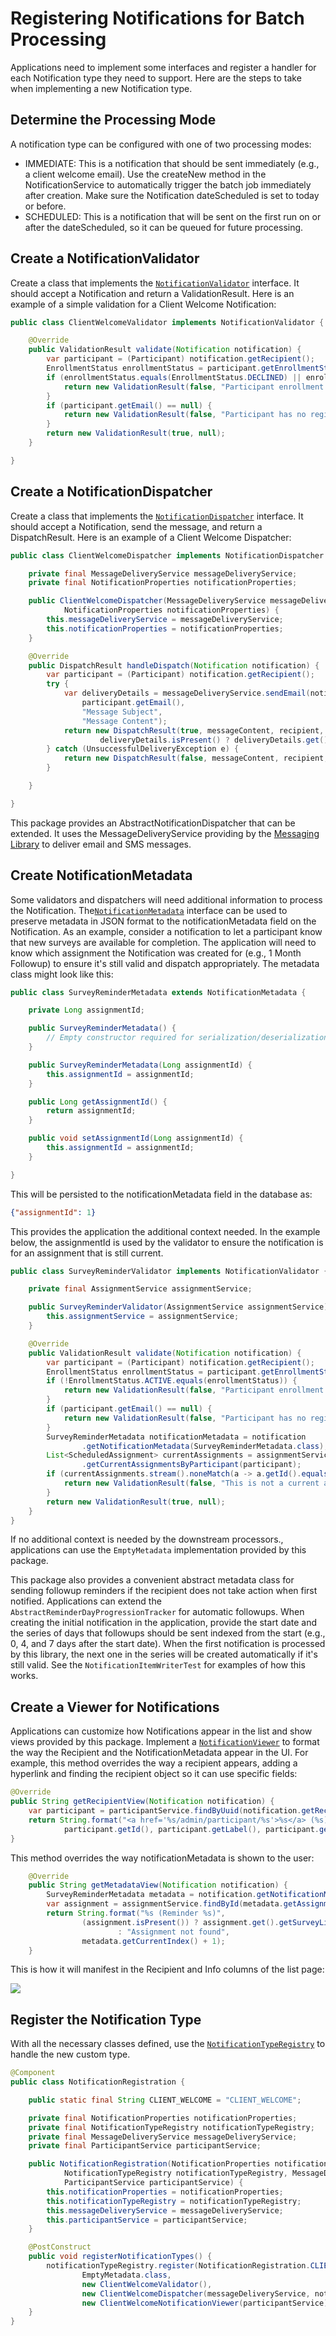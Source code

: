 # Registering Notifications for Batch Processing

Applications need to implement some interfaces and register a handler for each Notification type they need to support. Here are the steps to take when implementing a new Notification type.

## Determine the Processing Mode

A notification type can be configured with one of two processing modes:

- IMMEDIATE: This is a notification that should be sent immediately (e.g., a client welcome email). Use the createNew method in the NotificationService to automatically trigger the batch job immediately after creation. Make sure the Notification dateScheduled is set to today or before.
- SCHEDULED: This is a notification that will be sent on the first run on or after the dateScheduled, so it can be queued for future processing.

## Create a NotificationValidator

Create a class that implements the [`NotificationValidator`](src/main/java/org/octri/notification/validator/NotificationValidator.java) interface. It should accept a Notification and return a ValidationResult. Here is an example of a simple validation for a Client Welcome Notification:

```java
public class ClientWelcomeValidator implements NotificationValidator {

	@Override
	public ValidationResult validate(Notification notification) {
		var participant = (Participant) notification.getRecipient();
		EnrollmentStatus enrollmentStatus = participant.getEnrollmentStatus();
		if (enrollmentStatus.equals(EnrollmentStatus.DECLINED) || enrollmentStatus.equals(EnrollmentStatus.WITHDRAWN)) {
			return new ValidationResult(false, "Participant enrollment status is " + enrollmentStatus);
		}
		if (participant.getEmail() == null) {
			return new ValidationResult(false, "Participant has no registered email.");
		}
		return new ValidationResult(true, null);
	}

}
```

## Create a NotificationDispatcher

Create a class that implements the [`NotificationDispatcher`](src/main/java/org/octri/notification/dispatch/NotificationDispatcher.java) interface. It should accept a Notification, send the message, and return a DispatchResult. Here is an example of a Client Welcome Dispatcher:

```java
public class ClientWelcomeDispatcher implements NotificationDispatcher {

	private final MessageDeliveryService messageDeliveryService;
	private final NotificationProperties notificationProperties;

	public ClientWelcomeDispatcher(MessageDeliveryService messageDeliveryService,
			NotificationProperties notificationProperties) {
		this.messageDeliveryService = messageDeliveryService;
		this.notificationProperties = notificationProperties;
	}

	@Override
	public DispatchResult handleDispatch(Notification notification) {
		var participant = (Participant) notification.getRecipient();
		try {
			var deliveryDetails = messageDeliveryService.sendEmail(notificationProperties.getEmail(), 
                participant.getEmail(),
				"Message Subject",
				"Message Content");
			return new DispatchResult(true, messageContent, recipient,
					deliveryDetails.isPresent() ? deliveryDetails.get() : null, null);
		} catch (UnsuccessfulDeliveryException e) {
			return new DispatchResult(false, messageContent, recipient, null, e.getErrorResponse());
		}

	}

}
```

This package provides an AbstractNotificationDispatcher that can be extended. It uses the MessageDeliveryService providing by the [Messaging Library](https://github.com/OHSU-OCTRI/messaging-lib) to deliver email and SMS messages.

## Create NotificationMetadata

Some validators and dispatchers will need additional information to process the Notification. The[`NotificationMetadata`](src/main/java/org/octri/notification/metadata/NotificationMetadata.java) interface can be used to preserve metadata in JSON format to the notificationMetadata field on the Notification. As an example, consider a notification to let a participant know that new surveys are available for completion. The application will need to know which assignment the Notification was created for (e.g., 1 Month Followup) to ensure it's still valid and dispatch appropriately. The metadata class might look like this:

```java
public class SurveyReminderMetadata extends NotificationMetadata {

	private Long assignmentId;

	public SurveyReminderMetadata() {
        // Empty constructor required for serialization/deserialization
	}

	public SurveyReminderMetadata(Long assignmentId) {
		this.assignmentId = assignmentId;
	}

	public Long getAssignmentId() {
		return assignmentId;
	}

	public void setAssignmentId(Long assignmentId) {
		this.assignmentId = assignmentId;
	}

}
```

This will be persisted to the notificationMetadata field in the database as:

```json
{"assignmentId": 1}
```

This provides the application the additional context needed. In the example below, the assignmentId is used by the validator to ensure the notification is for an assignment that is still current.

```java
public class SurveyReminderValidator implements NotificationValidator {

	private final AssignmentService assignmentService;

	public SurveyReminderValidator(AssignmentService assignmentService) {
		this.assignmentService = assignmentService;
	}

	@Override
	public ValidationResult validate(Notification notification) {
		var participant = (Participant) notification.getRecipient();
		EnrollmentStatus enrollmentStatus = participant.getEnrollmentStatus();
		if (!EnrollmentStatus.ACTIVE.equals(enrollmentStatus)) {
			return new ValidationResult(false, "Participant enrollment status is " + enrollmentStatus);
		}
		if (participant.getEmail() == null) {
			return new ValidationResult(false, "Participant has no registered email.");
		}
		SurveyReminderMetadata notificationMetadata = notification
				.getNotificationMetadata(SurveyReminderMetadata.class);
		List<ScheduledAssignment> currentAssignments = assignmentService
				.getCurrentAssignmentsByParticipant(participant);
		if (currentAssignments.stream().noneMatch(a -> a.getId().equals(notificationMetadata.getAssignmentId()))) {
			return new ValidationResult(false, "This is not a current assignment for the participant.");
		}
		return new ValidationResult(true, null);
	}
}
```

If no additional context is needed by the downstream processors., applications can use the `EmptyMetadata` implementation provided by this package.

This package also provides a convenient abstract metadata class for sending followup reminders if the recipient does not take action when first notified. Applications can extend the `AbstractReminderDayProgressionTracker` for automatic followups. When creating the initial notification in the application, provide the start date and the series of days that followups should be sent indexed from the start (e.g., 0, 4, and 7 days after the start date). When the first notification is processed by this library, the next one in the series will be created automatically if it's still valid. See the `NotificationItemWriterTest` for examples of how this works.

## Create a Viewer for Notifications

Applications can customize how Notifications appear in the list and show views provided by this package. Implement a [`NotificationViewer`](src/main/java/org/octri/notification/view/NotificationViewer.java) to format the way the Recipient and the NotificationMetadata appear in the UI. For example, this method overrides the way a recipient appears, adding a hyperlink and finding the recipient object so it can use specific fields:

```java
@Override
public String getRecipientView(Notification notification) {
    var participant = participantService.findByUuid(notification.getRecipientUuid());
    return String.format("<a href='%s/admin/participant/%s'>%s</a> (%s)", applicationLinkBuilder.getAppUrl(),
            participant.getId(), participant.getLabel(), participant.getParticipantType().getLabel());
}
```

This method overrides the way notificationMetadata is shown to the user:

```java
	@Override
	public String getMetadataView(Notification notification) {
		SurveyReminderMetadata metadata = notification.getNotificationMetadata(SurveyReminderMetadata.class);
		var assignment = assignmentService.findById(metadata.getAssignmentId());
		return String.format("%s (Reminder %s)",
				(assignment.isPresent()) ? assignment.get().getSurveyList().getName()
						: "Assignment not found",
				metadata.getCurrentIndex() + 1);
	}
```

This is how it will manifest in the Recipient and Info columns of the list page:

![](images/notification-list.png)

## Register the Notification Type

With all the necessary classes defined, use the [`NotificationTypeRegistry`](src/main/java/org/octri/notification/registry/NotificationTypeRegistry.java) to handle the new custom type.

```java
@Component
public class NotificationRegistration {

	public static final String CLIENT_WELCOME = "CLIENT_WELCOME";

	private final NotificationProperties notificationProperties;
	private final NotificationTypeRegistry notificationTypeRegistry;
	private final MessageDeliveryService messageDeliveryService;
	private final ParticipantService participantService;

	public NotificationRegistration(NotificationProperties notificationProperties,
			NotificationTypeRegistry notificationTypeRegistry, MessageDeliveryService messageDeliveryService,
			ParticipantService participantService) {
		this.notificationProperties = notificationProperties;
		this.notificationTypeRegistry = notificationTypeRegistry;
		this.messageDeliveryService = messageDeliveryService;
		this.participantService = participantService;
	}

	@PostConstruct
	public void registerNotificationTypes() {
		notificationTypeRegistry.register(NotificationRegistration.CLIENT_WELCOME, ProcessingMode.IMMEDIATE,
				EmptyMetadata.class,
				new ClientWelcomeValidator(),
				new ClientWelcomeDispatcher(messageDeliveryService, notificationProperties),
				new ClientWelcomeNotificationViewer(participantService));
	}
}
```
